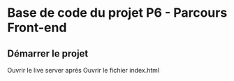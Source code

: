# Base de code du projet P6 - Parcours Front-end

## Démarrer le projet

Ouvrir le live server aprés
Ouvrir le fichier index.html
